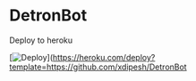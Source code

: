 # DetronBot
Deploy to heroku

[![Deploy](https://www.herokucdn.com/deploy/button.svg)](https://heroku.com/deploy?template=https://github.com/xdipesh/DetronBot
